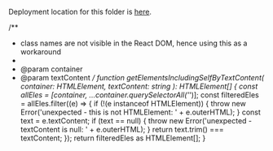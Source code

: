 Deployment location for this folder is <a href="https://sohrabsaran.github.io/softwareSkillsDemos/frontend/index.html">here</a>.

  /**
   * class names are not visible in the React DOM, hence using this as a workaround
   *
   * @param container
   * @param textContent
   */
  function getElementsIncludingSelfByTextContent(
    container: HTMLElement,
    textContent: string
  ): HTMLElement[] {
    const allEles = [container, ...container.querySelectorAll('*')];
    const filteredEles = allEles.filter((e) => {
      if (!(e instanceof HTMLElement)) {
        throw new Error('unexpected - this is not HTMLElement: ' + e.outerHTML);
      }
      const text = e.textContent;
      if (text == null) {
        throw new Error('unexpected - textContent is null: ' + e.outerHTML);
      }
      return text.trim() === textContent;
    });
    return filteredEles as HTMLElement[];
  }
